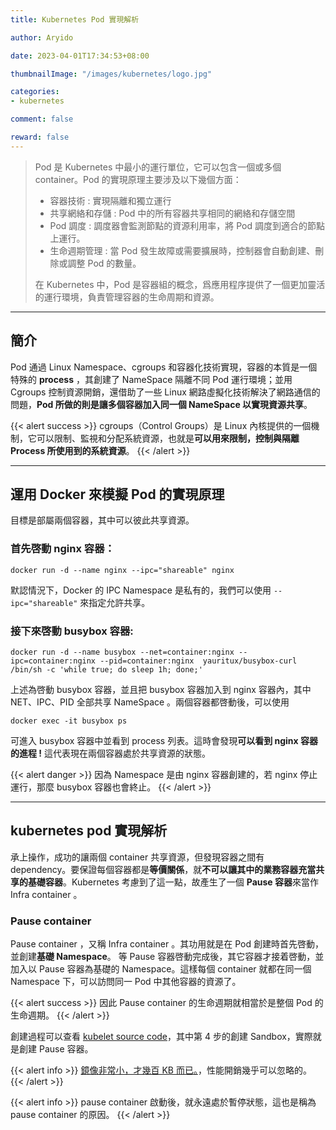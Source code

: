 ```yaml
---
title: Kubernetes Pod 實現解析

author: Aryido

date: 2023-04-01T17:34:53+08:00

thumbnailImage: "/images/kubernetes/logo.jpg"

categories:
- kubernetes

comment: false

reward: false
---
```

<!--BODY-->
> Pod 是 Kubernetes 中最小的運行單位，它可以包含一個或多個 container。Pod 的實現原理主要涉及以下幾個方面：
> - 容器技術 : 實現隔離和獨立運行
> - 共享網絡和存儲 : Pod 中的所有容器共享相同的網絡和存儲空間
> - Pod 調度 : 調度器會監測節點的資源利用率，將 Pod 調度到適合的節點上運行。
> - 生命週期管理 : 當 Pod 發生故障或需要擴展時，控制器會自動創建、刪除或調整 Pod 的數量。
>
> 在 Kubernetes 中，Pod 是容器組的概念，爲應用程序提供了一個更加靈活的運行環境，負責管理容器的生命周期和資源。
<!--more-->
---

## 簡介
Pod 通過 Linux Namespace、cgroups 和容器化技術實現，容器的本質是一個特殊的 **process** ，其創建了 NameSpace 隔離不同 Pod 運行環境；並用 Cgroups 控制資源開銷，還借助了一些 Linux 網路虛擬化技術解決了網路通信的問題，**Pod 所做的則是讓多個容器加入同一個 NameSpace 以實現資源共享**。

{{< alert success >}}
cgroups（Control Groups）是 Linux 內核提供的一個機制，它可以限制、監視和分配系統資源，也就是**可以用來限制，控制與隔離 Process 所使用到的系統資源**。
{{< /alert >}}

---

## 運用 Docker 來模擬 Pod 的實現原理

目標是部屬兩個容器，其中可以彼此共享資源。

### 首先啓動 nginx 容器：
```shell
docker run -d --name nginx --ipc="shareable" nginx
```

默認情況下，Docker 的 IPC Namespace 是私有的，我們可以使用 ```--ipc="shareable"``` 來指定允許共享。

### 接下來啓動 busybox 容器:
```shell
docker run -d --name busybox --net=container:nginx --ipc=container:nginx --pid=container:nginx  yauritux/busybox-curl /bin/sh -c 'while true; do sleep 1h; done;'
```
上述為啓動 busybox 容器，並且把 busybox 容器加入到 nginx 容器內，其中 NET、IPC、PID 全部共享 NameSpace 。兩個容器都啓動後，可以使用
```shell
docker exec -it busybox ps
```
可進入 busybox 容器中並看到 process 列表。這時會發現**可以看到 nginx 容器的進程 !** 這代表現在兩個容器處於共享資源的狀態。

{{< alert danger >}}
因為 Namespace 是由 nginx 容器創建的，若 nginx 停止運行，那麼 busybox 容器也會終止。
{{< /alert >}}

---
## kubernetes pod 實現解析
承上操作，成功的讓兩個 container 共享資源，但發現容器之間有 dependency。要保證每個容器都是**等價關係**，就**不可以讓其中的業務容器充當共享的基礎容器**。Kubernetes 考慮到了這一點，故產生了一個 **Pause 容器**來當作 Infra container 。

### Pause container
Pause container ，又稱 Infra container 。其功用就是在 Pod 創建時首先啓動，並創建**基礎 Namespace**。 等 Pause 容器啓動完成後，其它容器才接着啓動，並加入以 Pause 容器為基礎的 Namespace。這樣每個 container 就都在同一個 Namespace 下，可以訪問同一 Pod 中其他容器的資源了。

{{< alert success >}}
因此 Pause container 的生命週期就相當於是整個 Pod 的生命週期。
{{< /alert >}}

創建過程可以查看 [kubelet source code](https://github.com/kubernetes/kubernetes/blob/v1.26.1/pkg/kubelet/kuberuntime/kuberuntime_manager.go)，其中第 4 步的創建 Sandbox，實際就是創建 Pause 容器。

{{< alert info >}}
[鏡像非常小，才幾百 KB 而已。](https://console.cloud.google.com/gcr/images/google-containers/GLOBAL/pause-amd64)，性能開銷幾乎可以忽略的。
{{< /alert >}}

{{< alert info >}}
pause container 啟動後，就永遠處於暫停狀態，這也是稱為 pause container 的原因。
{{< /alert >}}
